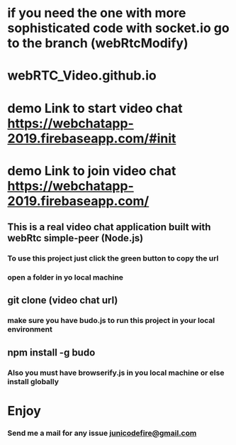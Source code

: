# if you need the one with more sophisticated code with socket.io go to the branch (webRtcModify) 
# webRTC_Video.github.io
# demo Link to start video chat https://webchatapp-2019.firebaseapp.com/#init
# demo Link to join video chat https://webchatapp-2019.firebaseapp.com/
## This is a real video chat application built with webRtc simple-peer (Node.js)
### To use this project just click the green button to copy the url
### open a folder in yo local machine
## git clone (video chat url)
### make sure you have budo.js to run this project in your local environment
## npm install -g budo
### Also you must have browserify.js in you local machine or else install globally
# Enjoy
### Send me a mail for any issue junicodefire@gmail.com

